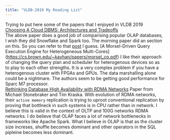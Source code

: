 ```yaml
---
title: "VLDB-2019 My Reading List"
---
```


Trying to put here some of the papers that I enjoyed in VLDB 2019    
[Choosing A Cloud DBMS: Architectures and Tradeoffs](http://www.vldb.org/pvldb/vol12/p2170-tan.pdf)  
The above paper does a good job of comparising popular OLAP databases, I wish they did Snowflake and Spark too. The morning paper did an section on this. So you can refer to that [post](https://blog.acolyer.org/2019/08/30/choosing-a-cloud-dbms/) I guess. 
[A Morsel-Driven Query Execution Engine for Heterogeneous Multi-Cores] (https://cs.brown.edu/~kayhan/papers/morsel_cp.pdf)
I like their approach of changing the query plan and scheduler for heterogenous devices so as to play to each other strengths. It is a very complex problem if you have a heterogenous cluster with FPGAs and GPUs. The data marshalling alone could be a nightmare. 
The authors seem to be getting good performance for Sparc M7 processor.       
[Rethinking Database High Availability with RDMA Networks](http://www.vldb.org/pvldb/vol12/p1637-zamanian.pdf) 
Paper from Michael Stonebraker and Tim Kraska. With evolution of RDMA networks, their `active memory` replication is trying to uproot conventional replication by proving that bottlneck in such systems is in CPU rather than in network. I believe this is valid in the context of OLTP and 100G networks RDMA networks. I do believe that OLAP faces a lot of network bottlenecks in frameworks like Apache Spark. What I believe in OLAP is that as the cluster size increses, shuffle becomes dominant and other operators in the SQL pipleine becomes less dominant.    
